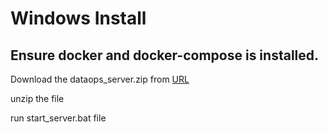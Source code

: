 # Windows Install

## 

## Ensure docker and docker-compose is installed.

Download the dataops\_server.zip from [URL](https://dataops-store.s3.amazonaws.com/dataops_server.zip)

unzip the file

run start\_server.bat file



 
